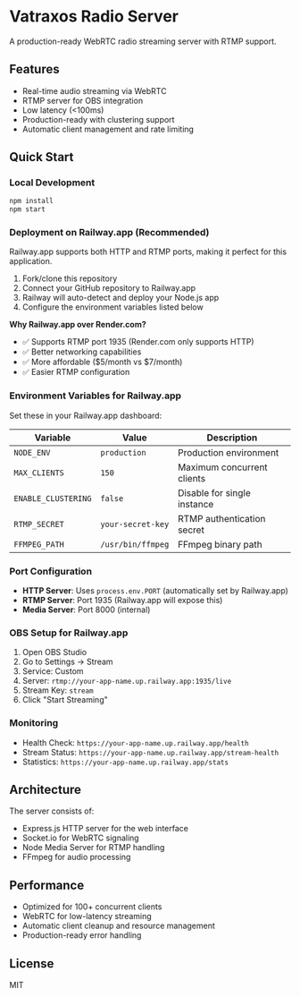 # Vatraxos Radio Server

A production-ready WebRTC radio streaming server with RTMP support.

## Features

- Real-time audio streaming via WebRTC
- RTMP server for OBS integration
- Low latency (<100ms)
- Production-ready with clustering support
- Automatic client management and rate limiting

## Quick Start

### Local Development

```bash
npm install
npm start
```

### Deployment on Railway.app (Recommended)

Railway.app supports both HTTP and RTMP ports, making it perfect for this application.

1. Fork/clone this repository
2. Connect your GitHub repository to Railway.app
3. Railway will auto-detect and deploy your Node.js app
4. Configure the environment variables listed below

**Why Railway.app over Render.com?**
- ✅ Supports RTMP port 1935 (Render.com only supports HTTP)
- ✅ Better networking capabilities
- ✅ More affordable ($5/month vs $7/month)
- ✅ Easier RTMP configuration

### Environment Variables for Railway.app

Set these in your Railway.app dashboard:

| Variable | Value | Description |
|----------|-------|-------------|
| `NODE_ENV` | `production` | Production environment |
| `MAX_CLIENTS` | `150` | Maximum concurrent clients |
| `ENABLE_CLUSTERING` | `false` | Disable for single instance |
| `RTMP_SECRET` | `your-secret-key` | RTMP authentication secret |
| `FFMPEG_PATH` | `/usr/bin/ffmpeg` | FFmpeg binary path |

### Port Configuration

- **HTTP Server**: Uses `process.env.PORT` (automatically set by Railway.app)
- **RTMP Server**: Port 1935 (Railway.app will expose this)
- **Media Server**: Port 8000 (internal)

### OBS Setup for Railway.app

1. Open OBS Studio
2. Go to Settings → Stream
3. Service: Custom
4. Server: `rtmp://your-app-name.up.railway.app:1935/live`
5. Stream Key: `stream`
6. Click "Start Streaming"

### Monitoring

- Health Check: `https://your-app-name.up.railway.app/health`
- Stream Status: `https://your-app-name.up.railway.app/stream-health`
- Statistics: `https://your-app-name.up.railway.app/stats`

## Architecture

The server consists of:
- Express.js HTTP server for the web interface
- Socket.io for WebRTC signaling
- Node Media Server for RTMP handling
- FFmpeg for audio processing

## Performance

- Optimized for 100+ concurrent clients
- WebRTC for low-latency streaming
- Automatic client cleanup and resource management
- Production-ready error handling

## License

MIT
